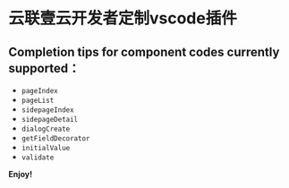 # 云联壹云开发者定制vscode插件

## Completion tips for component codes currently supported：

* `pageIndex`
* `pageList`
* `sidepageIndex`
* `sidepageDetail`
* `dialogCreate`
* `getFieldDecorator`
* `initialValue`
* `validate`

**Enjoy!**
